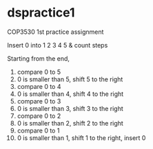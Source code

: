 # dspractice1
COP3530 1st practice assignment

Insert 0 into 1 2 3 4 5 & count steps

Starting from the end,

1. compare 0 to 5
2. 0 is smaller than 5, shift 5 to the right
3. compare 0 to 4
4. 0 is smaller than 4, shift 4 to the right
5. compare 0 to 3
6. 0 is smaller than 3, shift 3 to the right
7. compare 0 to 2
8. 0 is smaller than 2, shift 2 to the right
9. compare 0 to 1
10. 0 is smaller than 1, shift 1 to the right, insert 0
